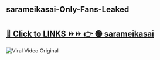 
 ## sarameikasai-Only-Fans-Leaked

# <h2><a href="https://clipsfans.com/sarameikasai&ref=git">🔗 Click to LINKS ⏩⏩ 👉 🟢 sarameikasai </a></h2>

<a href="https://clipsfans.com/sarameikasai&ref=git" rel="nofollow" data-target="animated-image.originalLink"><img src="https://i.ibb.co.com/xMMVF88/686577567.gif" alt="Viral Video Original" style="max-width: 100%; display: inline-block;" data-target="animated-image.originalImage"></a>
